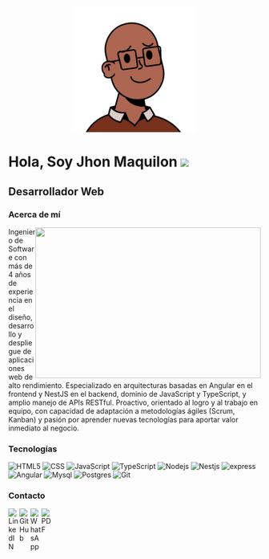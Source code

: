 <div align="center">
<img src="avatar.png"  width="250px"/>
</div>

# Hola, Soy Jhon Maquilon <img src="https://media.giphy.com/media/hvRJCLFzcasrR4ia7z/giphy.gif" width="25px"/> 

## Desarrollador Web

### Acerca de mí
<img align="right" src="programador.avif" width="450" height="300"/>
<p>
Ingeniero de Software con más de 4 años de experiencia en el diseño, desarrollo y despliegue de aplicaciones web de alto rendimiento. Especializado en arquitecturas basadas en Angular en el frontend y NestJS en el backend, dominio de JavaScript y TypeScript, y amplio manejo de APIs RESTful. Proactivo, orientado al logro y al trabajo en equipo, con capacidad de adaptación a metodologías ágiles (Scrum, Kanban) y pasión por aprender nuevas tecnologías para aportar valor inmediato al negocio.
</p>

### Tecnologías

<p>
  <img alt="HTML5" src="https://img.shields.io/badge/-HTML5-fff?style=flat-square&logo=html5&logoColor=blanco" />
  <img alt="CSS" src="https://img.shields.io/badge/-CSS-007ACC?style=flat-square&logo=CSS3&logoColor=white" />
  <img alt="JavaScript" src="https://img.shields.io/badge/-JS-F0db4f?style=flat-square&logo=javascript&logoColor=white" />
  <img alt="TypeScript" src="https://img.shields.io/badge/-TS-3178c6?style=flat-square&logo=typescript&logoColor=white" />
  <img alt="Nodejs" src="https://img.shields.io/badge/-Nodejs-43853d?style=flat-square&logo=Node.js&logoColor=white" />
  <img alt="Nestjs" src="https://img.shields.io/badge/Nestjs-%23E0234E.svg?style=flat-square&logo=nestjs&logoColor=white" />
  <img alt="express" src="https://img.shields.io/badge/-Express-AFACAB?style=flat-square&logo=express&logoColor=white" />
  <img alt="Angular" src="https://img.shields.io/badge/Angular-%23DD0031.svg?style=flat-square&logo=angular&logoColor=white" />
  <img alt="Mysql" src="https://img.shields.io/badge/-Mysql-254E70?style=flat-square&logo=mysql&logoColor=white" />
  <img alt="Postgres" src="https://img.shields.io/badge/Postgres-%23316192.svg?style=flat-square&logo=postgresql&logoColor=white" />
  <img alt="Git" src="https://img.shields.io/badge/-Git-F05032?style=flat-square&logo=git&logoColor=white" />
</p>

### Contacto

<a href="https://www.linkedin.com/in/jfredmc/" target="_blank">
  <img align="left" alt="LinkedIN" width="22px" src="https://cdn-icons-png.flaticon.com/128/145/145807.png" />
</a>
<a href="https://github.com/JFredMC/" target="_blank">
  <img align="left" alt="GitHub" width="22px" src="https://cdn-icons-png.flaticon.com/512/2111/2111432.png" />
</a>
<a href="https://api.whatsapp.com/send?phone=573106643807" target="_blank">
  <img align="left" alt="WhatsApp" width="22px" src="https://cdn-icons-png.flaticon.com/512/1051/1051272.png" />
</a>
<a href="https://github.com/JFredMC/JFredMC/blob/main/Jhon_Maquilon_Perfil.pdf">
  <img align="left" alt="PDF" width="22px" src="https://cdn-icons-png.flaticon.com/512/337/337946.png" />
</a>
